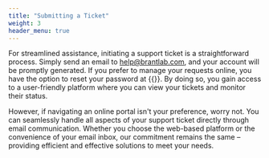 ```yaml
---
title: "Submitting a Ticket"
weight: 3
header_menu: true
---
```

For streamlined assistance, initiating a support ticket is a straightforward process. Simply send an email to help@brantlab.com, and your account will be promptly generated. If you prefer to manage your requests online, you have the option to reset your password at {{<extlink text="helpdesk.brantlab.com" href="https://helpdesk.brantlab.com">}}. By doing so, you gain access to a user-friendly platform where you can view your tickets and monitor their status.

However, if navigating an online portal isn't your preference, worry not. You can seamlessly handle all aspects of your support ticket directly through email communication. Whether you choose the web-based platform or the convenience of your email inbox, our commitment remains the same – providing efficient and effective solutions to meet your needs.